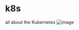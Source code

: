 # k8s
all about the Kubernetes 
![image](https://user-images.githubusercontent.com/65856730/83973253-6a24df80-a8e5-11ea-8b34-eb750f02878a.png)
